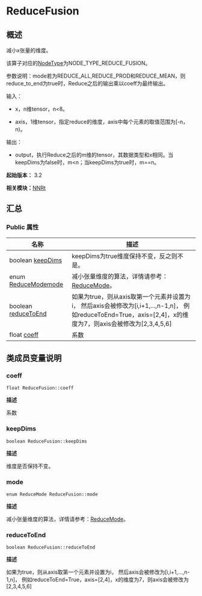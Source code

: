 # ReduceFusion


## 概述

减小x张量的维度。

该算子对应的[NodeType](_n_n_rt_v20.md#nodetype)为NODE_TYPE_REDUCE_FUSION。

参数说明：mode若为REDUCE_ALL,REDUCE_PROD和REDUCE_MEAN，则reduce_to_end为true时，Reduce之后的输出乘以coeff为最终输出。

输入：

- x，n维tensor，n&lt;8。

- axis，1维tensor，指定reduce的维度，axis中每个元素的取值范围为[-n，n)。

输出：

- output，执行Reduce之后的m维的tensor，其数据类型和x相同。当keepDims为false时，m&lt;n；当keepDims为true时，m==n。

**起始版本：** 3.2

**相关模块：**[NNRt](_n_n_rt_v20.md)


## 汇总


### Public 属性

| 名称 | 描述 | 
| -------- | -------- |
| boolean [keepDims](#keepdims) | keepDims为true维度保持不变，反之则不是。  | 
| enum [ReduceMode](_n_n_rt_v20.md#reducemode)[mode](#mode) | 减小张量维度的算法，详情请参考：[ReduceMode](_n_n_rt_v20.md#reducemode)。  | 
| boolean [reduceToEnd](#reducetoend) | 如果为true，则从axis取第一个元素并设置为i， 然后axis会被修改为[i,i+1,...,n-1,n]， 例如reduceToEnd=True，axis=[2,4]，x的维度为7，则axis会被修改为[2,3,4,5,6]  | 
| float [coeff](#coeff) | 系数  | 


## 类成员变量说明


### coeff

```
float ReduceFusion::coeff
```
**描述**

系数


### keepDims

```
boolean ReduceFusion::keepDims
```
**描述**

维度是否保持不变。


### mode

```
enum ReduceMode ReduceFusion::mode
```
**描述**

减小张量维度的算法，详情请参考：[ReduceMode](_n_n_rt_v20.md#reducemode)。


### reduceToEnd

```
boolean ReduceFusion::reduceToEnd
```
**描述**

如果为true，则从axis取第一个元素并设置为i， 然后axis会被修改为[i,i+1,...,n-1,n]， 例如reduceToEnd=True，axis=[2,4]，x的维度为7，则axis会被修改为[2,3,4,5,6]
